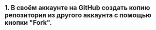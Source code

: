 ## 1. В своём аккаунте на GitHub создать копию репозитория из другого аккаунта с помощью кнопки "Fork".